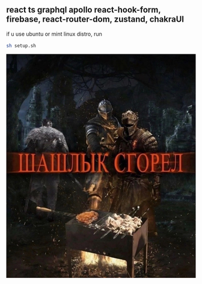## react ts graphql apollo react-hook-form, firebase, react-router-dom, zustand, chakraUI

if u use ubuntu or mint linux distro, run

```bash
sh setup.sh
```

![image](./image.jpg)
